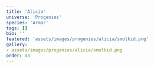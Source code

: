 ```yaml
---
title: 'Alicia'
universe: 'Progenies'
species: 'Armar'
tags: []
bio: ''
featured: 'assets/images/progenies/alicia/smolkid.png'
gallery:
- assets/images/progenies/alicia/smolkid.png
order: 43
---
```

